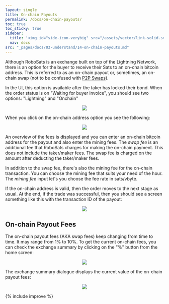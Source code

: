 ```yaml
---
layout: single
title: On-chain Payouts
permalink: /docs/on-chain-payouts/
toc: true
toc_sticky: true
sidebar:
  title: '<img id="side-icon-verybig" src="/assets/vector/link-solid.svg"/>On-chain Payouts'
  nav: docs
src: "_pages/docs/03-understand/14-on-chain-payouts.md"
---
```


Although RoboSats is an exchange built on top of the Lightning Network, there is an option for the buyer to receive their Sats to an on-chain bitcoin address. This is referred to as an on-chain payout or, sometimes, an on-chain swap (not to be confused with [P2P Swaps](/docs/swaps)). 

In the UI, this option is available after the taker has locked their bond. When the order status is on "Waiting for buyer invoice", you should see two options: "Lightning" and "Onchain"

<div align="center">
    <img src="/assets/images/understand/14-on-chain-payouts/contract-box-on-waiting-for-buyer-invoice.png"/>
</div>

When you click on the on-chain address option you see the following:

<div align="center">
    <img src="/assets/images/understand/14-on-chain-payouts/on-chain-box.png"/>
</div>

An overview of the fees is displayed and you can enter an on-chain bitcoin address for the payout and also enter the mining fees. The *swap fee* is an additional fee that RoboSats charges for making the on-chain payment. This does not include the taker/maker fees. The swap fee is charged on the amount after deducting the taker/maker fees.

In addition to the swap fee, there's also the mining fee for the on-chain transaction. You can choose the mining fee that suits your need of the hour. The *mining fee* input let's you choose the fee rate in sats/vbyte.

If the on-chain address is valid, then the order moves to the next stage as usual. At the end, if the trade was successful, then you should see a screen something like this with the transaction ID of the payout:

<div align="center">
    <img src="/assets/images/understand/14-on-chain-payouts/successful-trade-on-chain.png"/>
</div>

## On-chain Payout Fees

The on-chain payout fees (AKA swap fees) keep changing from time to time. It may range from 1% to 10%. To get the current on-chain fees, you can check the exchange summary by clicking on the "%" button from the home screen:

<div align="center">
    <img src="/assets/images/understand/14-on-chain-payouts/exchange-info-icon.png"/>
</div>

The exchange summary dialogue displays the current value of the on-chain payout fees:

<div align="center">
    <img src="/assets/images/understand/14-on-chain-payouts/exchange-summary.png"/>
</div>

{% include improve %}
